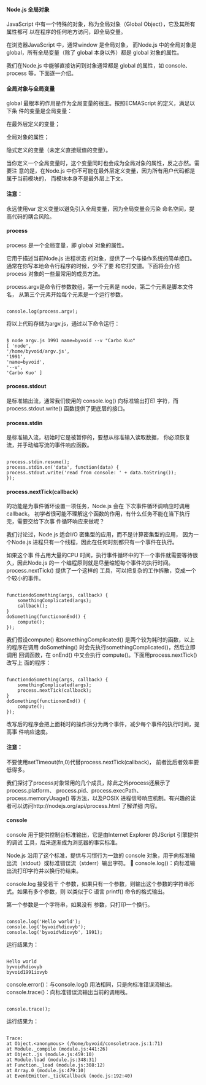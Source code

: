  
#### Node.js 全局对象

  JavaScript 中有一个特殊的对象，称为全局对象（Global Object），它及其所有属性都可 以在程序的任何地方访问，即全局变量。

  在浏览器JavaScript 中，通常window 是全局对象， 而Node.js 中的全局对象是 global，所有全局变量（除了 global 本身以外）都是 global 对象的属性。


 我们在Node.js 中能够直接访问到对象通常都是 global 的属性，如 console、process 等，下面逐一介绍。

 

#### 全局对象与全局变量

  global 最根本的作用是作为全局变量的宿主。按照ECMAScript 的定义，满足以下条 件的变量是全局变量： 

 
在最外层定义的变量；

 全局对象的属性；

 隐式定义的变量（未定义直接赋值的变量）。


 当你定义一个全局变量时，这个变量同时也会成为全局对象的属性，反之亦然。需要注 意的是，在Node.js 中你不可能在最外层定义变量，因为所有用户代码都是属于当前模块的， 而模块本身不是最外层上下文。

 

#### 注意：

 永远使用var 定义变量以避免引入全局变量，因为全局变量会污染 命名空间，提高代码的耦合风险。

 

#### process

  process 是一个全局变量，即 global 对象的属性。

 它用于描述当前Node.js 进程状态 的对象，提供了一个与操作系统的简单接口。通常在你写本地命令行程序的时候，少不了要 和它打交道。下面将会介绍process 对象的一些最常用的成员方法。

  process.argv是命令行参数数组，第一个元素是 node，第二个元素是脚本文件名， 从第三个元素开始每个元素是一个运行参数。

 
```

console.log(process.argv); 

```
  将以上代码存储为argv.js，通过以下命令运行： 

 
```

$ node argv.js 1991 name=byvoid --v "Carbo Kuo" 
[ 'node', 
'/home/byvoid/argv.js', 
'1991', 
'name=byvoid', 
'--v', 
'Carbo Kuo' ]

```
 



#### process.stdout

是标准输出流，通常我们使用的 console.log() 向标准输出打印 字符，而 process.stdout.write() 函数提供了更底层的接口。

 

#### process.stdin

是标准输入流，初始时它是被暂停的，要想从标准输入读取数据， 你必须恢复流，并手动编写流的事件响应函数。
 

```

process.stdin.resume(); 
process.stdin.on('data', function(data) { 
process.stdout.write('read from console: ' + data.toString()); 
}); 

```
 


#### process.nextTick(callback)

的功能是为事件循环设置一项任务，Node.js 会在 下次事件循环调响应时调用 callback。 
   初学者很可能不理解这个函数的作用，有什么任务不能在当下执行完，需要交给下次事 件循环响应来做呢？

 我们讨论过，Node.js 适合I/O 密集型的应用，而不是计算密集型的应用， 因为一个Node.js 进程只有一个线程，因此在任何时刻都只有一个事件在执行。

 如果这个事 件占用大量的CPU 时间，执行事件循环中的下一个事件就需要等待很久，因此Node.js 的一 个编程原则就是尽量缩短每个事件的执行时间。process.nextTick() 提供了一个这样的 工具，可以把复杂的工作拆散，变成一个个较小的事件。

 
```

functiondoSomething(args, callback) { 
	somethingComplicated(args); 
	callback(); 
} 
doSomething(functiononEnd() { 
	compute(); 
}); 

```
  我们假设compute() 和somethingComplicated() 是两个较为耗时的函数，以上 的程序在调用 doSomething() 时会先执行somethingComplicated()，然后立即调用 回调函数，在 onEnd() 中又会执行 compute()。下面用process.nextTick() 改写上 面的程序： 

 
```

functiondoSomething(args, callback) { 
	somethingComplicated(args); 
	process.nextTick(callback); 
} 
doSomething(functiononEnd() { 
	compute(); 
}); 

```
  改写后的程序会把上面耗时的操作拆分为两个事件，减少每个事件的执行时间，提高事 件响应速度。 

 

#### 注意：

 不要使用setTimeout(fn,0)代替process.nextTick(callback)， 前者比后者效率要低得多。

  我们探讨了process对象常用的几个成员，除此之外process还展示了process.platform、 process.pid、process.execPath、process.memoryUsage() 等方法，以及POSIX 进程信号响应机制。有兴趣的读者可以访问http://nodejs.org/api/process.html 了解详细 内容。 


 




#### console

  console 用于提供控制台标准输出，它是由Internet Explorer 的JScript 引擎提供的调试 工具，后来逐渐成为浏览器的事实标准。


Node.js 沿用了这个标准，提供与习惯行为一致的 console 对象，用于向标准输出流（stdout）或标准错误流（stderr）输出字符。  console.log()：向标准输出流打印字符并以换行符结束。


console.log 接受若干 个参数，如果只有一个参数，则输出这个参数的字符串形式。如果有多个参数，则 以类似于C 语言 printf() 命令的格式输出。


第一个参数是一个字符串，如果没有 参数，只打印一个换行。

 
```

console.log('Hello world'); 
console.log('byvoid%diovyb'); 
console.log('byvoid%diovyb', 1991); 

```
  运行结果为： 

 
```

Hello world 
byvoid%diovyb 
byvoid1991iovyb 

```
 
console.error()：与console.log() 用法相同，只是向标准错误流输出。
 console.trace()：向标准错误流输出当前的调用栈。
 

```

console.trace();

```
  运行结果为：

 
```

Trace: 
at Object.<anonymous> (/home/byvoid/consoletrace.js:1:71) 
at Module._compile (module.js:441:26) 
at Object..js (module.js:459:10) 
at Module.load (module.js:348:31) 
at Function._load (module.js:308:12) 
at Array.0 (module.js:479:10) 
at EventEmitter._tickCallback (node.js:192:40)

```
 

